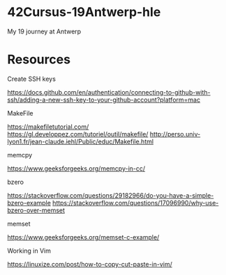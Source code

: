 # 42Cursus-19Antwerp-hle
My 19 journey at Antwerp

# Resources
Create SSH keys

https://docs.github.com/en/authentication/connecting-to-github-with-ssh/adding-a-new-ssh-key-to-your-github-account?platform=mac

MakeFile

https://makefiletutorial.com/
https://gl.developpez.com/tutoriel/outil/makefile/
http://perso.univ-lyon1.fr/jean-claude.iehl/Public/educ/Makefile.html

memcpy

https://www.geeksforgeeks.org/memcpy-in-cc/

bzero

https://stackoverflow.com/questions/29182966/do-you-have-a-simple-bzero-example
https://stackoverflow.com/questions/17096990/why-use-bzero-over-memset 

memset

https://www.geeksforgeeks.org/memset-c-example/

Working in Vim

https://linuxize.com/post/how-to-copy-cut-paste-in-vim/
